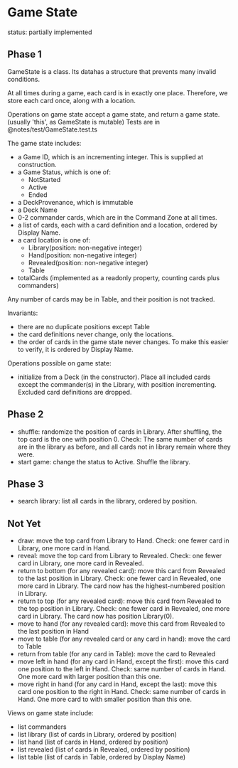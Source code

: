 # Game State

status: partially implemented

## Phase 1

GameState is a class. Its datahas a structure that prevents many invalid conditions.

At all times during a game, each card is in exactly one place. Therefore, we store each card once, along with a location.

Operations on game state accept a game state, and return a game state. (usually 'this', as GameState is mutable)
Tests are in @notes/test/GameState.test.ts

The game state includes:

- a Game ID, which is an incrementing integer. This is supplied at construction.
- a Game Status, which is one of:
  - NotStarted
  - Active
  - Ended
- a DeckProvenance, which is immutable
- a Deck Name
- 0-2 commander cards, which are in the Command Zone at all times.
- a list of cards, each with a card definition and a location, ordered by Display Name.
- a card location is one of:
  - Library(position: non-negative integer)
  - Hand(position: non-negative integer)
  - Revealed(position: non-negative integer)
  - Table
- totalCards (implemented as a readonly property, counting cards plus commanders)

Any number of cards may be in Table, and their position is not tracked.

Invariants:

- there are no duplicate positions except Table
- the card definitions never change, only the locations.
- the order of cards in the game state never changes. To make this easier to verify, it is ordered by Display Name.

Operations possible on game state:

- initialize from a Deck (in the constructor). Place all included cards except the commander(s) in the Library, with position incrementing. Excluded card definitions are dropped.

## Phase 2

- shuffle: randomize the position of cards in Library. After shuffling, the top card is the one with position 0. Check: The same number of cards are in the library as before, and all cards not in library remain where they were.
- start game: change the status to Active. Shuffle the library.

## Phase 3

- search library: list all cards in the library, ordered by position.

## Not Yet

- draw: move the top card from Library to Hand. Check: one fewer card in Library, one more card in Hand.
- reveal: move the top card from Library to Revealed. Check: one fewer card in Library, one more card in Revealed.
- return to bottom (for any revealed card): move this card from Revealed to the last position in Library. Check: one fewer card in Revealed, one more card in Library. The card now has the highest-numbered position in Library.
- return to top (for any revealed card): move this card from Revealed to the top position in Library. Check: one fewer card in Revealed, one more card in Library. The card now has position Library(0).
- move to hand (for any revealed card): move this card from Revealed to the last position in Hand
- move to table (for any revealed card or any card in hand): move the card to Table
- return from table (for any card in Table): move the card to Revealed
- move left in hand (for any card in Hand, except the first): move this card one position to the left in Hand. Check: same number of cards in Hand. One more card with larger position than this one.
- move right in hand (for any card in Hand, except the last): move this card one position to the right in Hand. Check: same number of cards in Hand. One more card to with smaller position than this one.

Views on game state include:

- list commanders
- list library (list of cards in Library, ordered by position)
- list hand (list of cards in Hand, ordered by position)
- list revealed (list of cards in Revealed, ordered by position)
- list table (list of cards in Table, ordered by Display Name)
